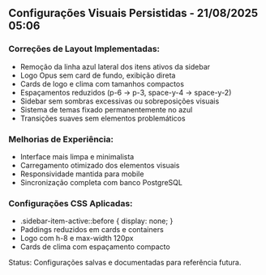 ## Configurações Visuais Persistidas - 21/08/2025 05:06

### Correções de Layout Implementadas:
- Remoção da linha azul lateral dos itens ativos da sidebar
- Logo Opus sem card de fundo, exibição direta
- Cards de logo e clima com tamanhos compactos
- Espaçamentos reduzidos (p-6 → p-3, space-y-4 → space-y-2)
- Sidebar sem sombras excessivas ou sobreposições visuais
- Sistema de temas fixado permanentemente no azul
- Transições suaves sem elementos problemáticos

### Melhorias de Experiência:
- Interface mais limpa e minimalista
- Carregamento otimizado dos elementos visuais
- Responsividade mantida para mobile
- Sincronização completa com banco PostgreSQL

### Configurações CSS Aplicadas:
- .sidebar-item-active::before { display: none; }
- Paddings reduzidos em cards e containers
- Logo com h-8 e max-width 120px
- Cards de clima com espaçamento compacto

Status: Configurações salvas e documentadas para referência futura.
